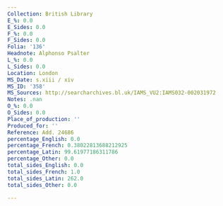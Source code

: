 ```yaml
---
Collection: British Library
E_%: 0.0
E_Sides: 0.0
F_%: 0.0
F_Sides: 0.0
Folia: '136'
Headnote: Alphonso Psalter
L_%: 0.0
L_Sides: 0.0
Location: London
MS_Date: s.xiii / xiv
MS_ID: '358'
MS_Sources: http://searcharchives.bl.uk/IAMS_VU2:IAMS032-002031972
Notes: .nan
O_%: 0.0
O_Sides: 0.0
Place_of_production: ''
Produced_for: ''
Reference: Add. 24686
percentage_English: 0.0
percentage_French: 0.38022813688212925
percentage_Latin: 99.61977186311786
percentage_Other: 0.0
total_sides_English: 0.0
total_sides_French: 1.0
total_sides_Latin: 262.0
total_sides_Other: 0.0

---
```

